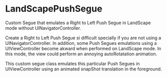 LandScapePushSegue
==================

Custom Segue that emulates a Right to Left Push Segue in LandScape mode without UINavigatorController.

Create a Right to Left Push Segue si difficult specially if you are not using a UINavigatorController. In addition, some Push Segues emulations using a UIViewController become akward when performed on LandScape mode. In this mode, the view could perform an annoying autoRotatation animation.

This custom segue class emulates this particular Push Segues in UIViewController using an animated snapShot translation in the foreground.

